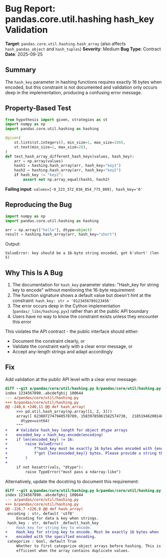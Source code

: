 # Bug Report: pandas.core.util.hashing hash_key Validation

**Target**: `pandas.core.util.hashing.hash_array` (also affects `hash_pandas_object` and `hash_tuples`)
**Severity**: Medium
**Bug Type**: Contract
**Date**: 2025-09-25

## Summary

The `hash_key` parameter in hashing functions requires exactly 16 bytes when encoded, but this constraint is not documented and validation only occurs deep in the implementation, producing a confusing error message.

## Property-Based Test

```python
from hypothesis import given, strategies as st
import numpy as np
import pandas.core.util.hashing as hashing

@given(
    st.lists(st.integers(), min_size=1, max_size=100),
    st.text(min_size=1, max_size=20),
)
def test_hash_array_different_hash_keys(values, hash_key):
    arr = np.array(values)
    hash1 = hashing.hash_array(arr, hash_key="key1")
    hash2 = hashing.hash_array(arr, hash_key="key2")
    if hash_key != "key2":
        assert not np.array_equal(hash1, hash2)
```

**Failing input**: `values=[-9_223_372_036_854_775_809], hash_key='0'`

## Reproducing the Bug

```python
import numpy as np
import pandas.core.util.hashing as hashing

arr = np.array(["hello"], dtype=object)
result = hashing.hash_array(arr, hash_key="short")
```

Output:
```
ValueError: key should be a 16-byte string encoded, got b'short' (len 5)
```

## Why This Is A Bug

1. The documentation for `hash_key` parameter states: "Hash_key for string key to encode" without mentioning the 16-byte requirement
2. The function signature shows a default value but doesn't hint at the constraint: `hash_key: str = '0123456789123456'`
3. The error occurs deep in the Cython implementation (`pandas/_libs/hashing.pyx`) rather than at the public API boundary
4. Users have no way to know the constraint exists unless they encounter this error

This violates the API contract - the public interface should either:
- Document the constraint clearly, or
- Validate the constraint early with a clear error message, or
- Accept any-length strings and adapt accordingly

## Fix

Add validation at the public API level with a clear error message:

```diff
diff --git a/pandas/core/util/hashing.py b/pandas/core/util/hashing.py
index 1234567890..abcdefghij 100644
--- a/pandas/core/util/hashing.py
+++ b/pandas/core/util/hashing.py
@@ -240,6 +240,11 @@ def hash_array(
     >>> pd.util.hash_array(np.array([1, 2, 3]))
     array([ 6238072747940578789, 15839785061582574730,  2185194620014831856],
       dtype=uint64)
     """
+    # Validate hash_key length for object dtype arrays
+    encoded_key = hash_key.encode(encoding)
+    if len(encoded_key) != 16:
+        raise ValueError(
+            f"hash_key must be exactly 16 bytes when encoded with {encoding}, "
+            f"got {len(encoded_key)} bytes. Please provide a string that encodes to 16 bytes."
+        )
+
     if not hasattr(vals, "dtype"):
         raise TypeError("must pass a ndarray-like")
```

Alternatively, update the docstring to document this requirement:

```diff
diff --git a/pandas/core/util/hashing.py b/pandas/core/util/hashing.py
index 1234567890..abcdefghij 100644
--- a/pandas/core/util/hashing.py
+++ b/pandas/core/util/hashing.py
@@ -226,7 +226,8 @@ def hash_array(
 encoding : str, default 'utf8'
     Encoding for data & key when strings.
 hash_key : str, default _default_hash_key
-    Hash_key for string key to encode.
+    Hash_key for string key to encode. Must be exactly 16 bytes when
+    encoded with the specified encoding.
 categorize : bool, default True
     Whether to first categorize object arrays before hashing. This is more
     efficient when the array contains duplicate values.
```